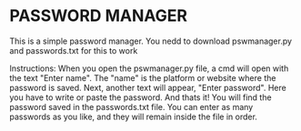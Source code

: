# PASSWORD MANAGER

This is a simple password manager.
You nedd to download pswmanager.py and passwords.txt for this to work

Instructions:
When you open the pswmanager.py file, a cmd will open with the text "Enter name". The "name" is the platform or website where the password is saved.
Next, another text will appear, "Enter password". Here you have to write or paste the password.
And thats it! You will find the password saved in the passwords.txt file. You can enter as many passwords as you like, and they will remain inside the file in order.

